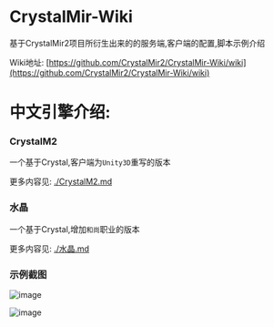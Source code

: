 # CrystalMir-Wiki

基于CrystalMir2项目所衍生出来的的服务端,客户端的配置,脚本示例介绍

Wiki地址: [https://github.com/CrystalMir2/CrystalMir-Wiki/wiki](https://github.com/CrystalMir2/CrystalMir-Wiki/wiki)

# 中文引擎介绍:

### CrystalM2

一个基于Crystal,客户端为`Unity3D`重写的版本

更多内容见: [./CrystalM2.md](https://github.com/CrystalMir2/CrystalMir-Wiki/blob/main/CrystalM2.md)


### 水晶

一个基于Crystal,增加`和尚`职业的版本

更多内容见: [./水晶.md](https://github.com/CrystalMir2/CrystalMir-Wiki/blob/main/水晶.md)


### 示例截图

![image](https://github.com/CrystalMir2/CrystalMir-Wiki/assets/143333779/30060f39-c7d8-4e45-a04a-2a0ca2de990c)

![image](https://github.com/CrystalMir2/CrystalMir-Wiki/assets/143333779/234af8b9-777e-4848-a3ed-a973136edcce)



